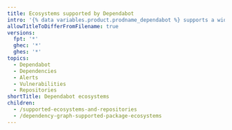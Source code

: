 ```yaml
---
title: Ecosystems supported by Dependabot
intro: '{% data variables.product.prodname_dependabot %} supports a wide range of ecosystems to help keep your code secure'
allowTitleToDifferFromFilename: true
versions:
  fpt: '*'
  ghec: '*'
  ghes: '*'
topics:
  - Dependabot
  - Dependencies
  - Alerts
  - Vulnerabilities
  - Repositories
shortTitle: Dependabot ecosystems
children:
  - /supported-ecosystems-and-repositories
  - /dependency-graph-supported-package-ecosystems
---
```

